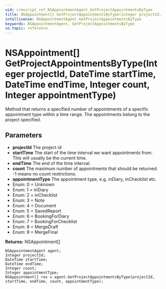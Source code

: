 ```yaml
---
uid: crmscript_ref_NSAppointmentAgent_GetProjectAppointmentsByType
title: NSAppointment[] GetProjectAppointmentsByType(Integer projectId, DateTime startTime, DateTime endTime, Integer count, Integer appointmentType)
intellisense: NSAppointmentAgent.GetProjectAppointmentsByType
keywords: NSAppointmentAgent, GetProjectAppointmentsByType
so.topic: reference
---
```


# NSAppointment[] GetProjectAppointmentsByType(Integer projectId, DateTime startTime, DateTime endTime, Integer count, Integer appointmentType)

Method that returns a specified number of appointments of a specific appointment type within a time range. The appointments belong to the project specified.

## Parameters

* **projectId** The project id
* **startTime** The start of the time interval we want appointments from. This will usually be the current time.
* **endTime** The end of the time interval.
* **count** The maximum number of appointments that should be returned. -1 means no count restrictions.
* **appointmentType** The appointment type, e.g. inDiary, inChecklist etc.
* Enum: 0 = Unknown 
* Enum: 1 = inDiary 
* Enum: 2 = inChecklist 
* Enum: 3 = Note 
* Enum: 4 = Document 
* Enum: 5 = SavedReport 
* Enum: 6 = BookingForDiary 
* Enum: 7 = BookingForChecklist 
* Enum: 8 = MergeDraft 
* Enum: 9 = MergeFinal 

**Returns:** NSAppointment[]

```crmscript
NSAppointmentAgent agent;
Integer projectId;
DateTime startTime;
DateTime endTime;
Integer count;
Integer appointmentType;
NSAppointment[] res = agent.GetProjectAppointmentsByType(projectId, startTime, endTime, count, appointmentType);
```

